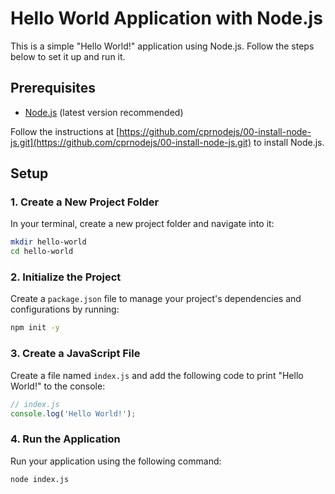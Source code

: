 # Hello World Application with Node.js

This is a simple "Hello World!" application using Node.js. Follow the steps below to set it up and run it.

## Prerequisites

- [Node.js](https://nodejs.org/) (latest version recommended)

Follow the instructions at [https://github.com/cprnodejs/00-install-node-js.git](https://github.com/cprnodejs/00-install-node-js.git) to install Node.js.

## Setup

### 1. Create a New Project Folder

In your terminal, create a new project folder and navigate into it:
```bash
mkdir hello-world
cd hello-world
```

### 2. Initialize the Project

Create a `package.json` file to manage your project's dependencies and configurations by running:

```bash
npm init -y
```

### 3. Create a JavaScript File

Create a file named `index.js` and add the following code to print "Hello World!" to the console:

```javascript
// index.js
console.log('Hello World!');
```

### 4. Run the Application

Run your application using the following command:

```bash
node index.js
```